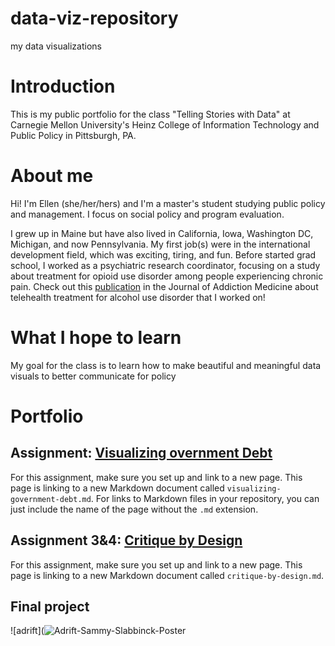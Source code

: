 # data-viz-repository
my data visualizations

# Introduction
This is my public portfolio for the class "Telling Stories with Data" at Carnegie Mellon University's Heinz College of Information Technology and Public Policy in Pittsburgh, PA.

# About me
Hi! I'm Ellen (she/her/hers) and I'm a master's student studying public policy and management. I focus on social policy and program evaluation.

I grew up in Maine but have also lived in California, Iowa, Washington DC, Michigan, and now Pennsylvania. My first job(s) were in the international development field, which was exciting, tiring, and fun. Before started grad school, I worked as a psychiatric research coordinator, focusing on a study about treatment for opioid use disorder among people experiencing chronic pain. Check out this [publication](https://journals.lww.com/journaladdictionmedicine/abstract/9900/telehealth_delivered_psychotherapy_for_the.217.aspx) in the Journal of Addiction Medicine about telehealth treatment for alcohol use disorder that I worked on!

# What I hope to learn
My goal for the class is to learn how to make beautiful and meaningful data visuals to better communicate for policy

# Portfolio

## Assignment: [Visualizing overnment Debt](visualizing-government-debt)
For this assignment, make sure you set up and link to a new page.  This page is linking to a new Markdown document called `visualizing-government-debt.md`.  For links to Markdown files in your repository, you can just include the name of the page without the `.md` extension. 

## Assignment 3&4: [Critique by Design](critique-by-design)
For this assignment, make sure you set up and link to a new page.  This page is linking to a new Markdown document called `critique-by-design.md`.  

## Final project
![adrift](![Adrift-Sammy-Slabbinck-Poster](https://github.com/epinnette/data-viz-repository/assets/143022629/113db212-952d-4c56-83e7-74f8c7442bdb)


